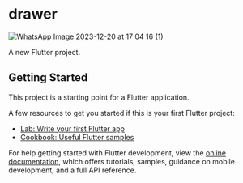# drawer
![WhatsApp Image 2023-12-20 at 17 04 16 (1)](https://github.com/mms37/custom_drawer/assets/99505347/917d83e4-270e-4e5a-a8ee-2b9543c9e503)

A new Flutter project.

## Getting Started

This project is a starting point for a Flutter application.

A few resources to get you started if this is your first Flutter project:

- [Lab: Write your first Flutter app](https://docs.flutter.dev/get-started/codelab)
- [Cookbook: Useful Flutter samples](https://docs.flutter.dev/cookbook)

For help getting started with Flutter development, view the
[online documentation](https://docs.flutter.dev/), which offers tutorials,
samples, guidance on mobile development, and a full API reference.
